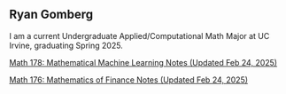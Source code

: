 ## Ryan Gomberg

I am a current Undergraduate Applied/Computational Math Major at UC Irvine, graduating Spring 2025. 

[Math 178: Mathematical Machine Learning Notes (Updated Feb 24, 2025)](https://ryangomberg.github.io/ryangomberg/Math%20178%20Review.pdf)

[Math 176: Mathematics of Finance Notes (Updated Feb 24, 2025)](https://ryangomberg.github.io/ryangomberg/Math%20176%20Notes.pdf)
